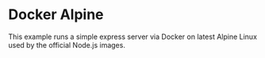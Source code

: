 # Docker Alpine

This example runs a simple express server via Docker on latest Alpine Linux used by the official Node.js images.
